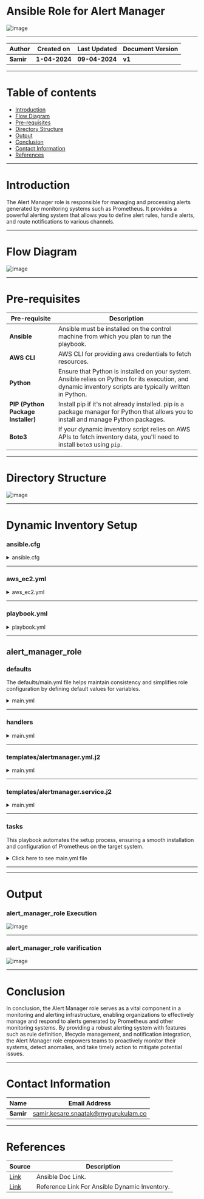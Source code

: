 #  Ansible Role for Alert Manager

![image](https://github.com/CodeOps-Hub/Ansible/assets/156056570/26b8faf6-96af-45e5-9184-c47646ae8b1c)

***

| **Author** | **Created on** | **Last Updated** | **Document Version** |
| ---------- | -------------- | ---------------- | -------------------- |
| **Samir** | **1-04-2024** | **09-04-2024** | **v1** |

***
# Table of contents
* [Introduction](#Introduction)
* [Flow Diagram](#Flow-Diagram)
* [Pre-requisites](#Pre-requisites)
* [Directory Structure](#Directory-Structure)
* [Output](#Output)
* [Conclusion](#Conclusion)
* [Contact Information](#Contact-Information)
* [References](#References)

***

# Introduction
The Alert Manager role is responsible for managing and processing alerts generated by monitoring systems such as Prometheus. It provides a powerful alerting system that allows you to
define alert rules, handle alerts, and route notifications to various channels.
***

# Flow Diagram

![image](https://github.com/CodeOps-Hub/Ansible/assets/156056570/551c234d-1048-4994-9b05-5f4307dfea94)


***

# Pre-requisites

| **Pre-requisite** | **Description** |
| ----------------- | --------------- |
| **Ansible**       | Ansible must be installed on the control machine from which you plan to run the playbook. |
| **AWS CLI**       | AWS CLI for providing aws credentials to fetch resources. |
| **Python**        | Ensure that Python is installed on your system. Ansible relies on Python for its execution, and dynamic inventory scripts are typically written in Python. |
| **PIP (Python Package Installer)** | Install pip if it's not already installed. pip is a package manager for Python that allows you to install and manage Python packages. |
| **Boto3**   |  If your dynamic inventory script relies on AWS APIs to fetch inventory data, you'll need to install `boto3` using `pip`. |

***

# Directory Structure

![image](https://github.com/CodeOps-Hub/Ansible/assets/156056570/823ef41f-f2d3-4eb3-a9d5-442485a54bc1)

***

# Dynamic Inventory Setup

### ansible.cfg

<details>
<summary> ansible.cfg </summary>
<br>
  
```shell
[defaults]
# some basic default values...
inventory               =       ./aws_ec2.yaml
private_key_file        =       ./samir.pem
remote_user             =       ubuntu
host_key_checking       =       False
[inventory]
enable_plugins          =       aws_ec2
```
</details>

***

### aws_ec2.yml

<details>
<summary> aws_ec2.yml </summary>
<br>
  
```shell
---
plugin: aws_ec2
regions:
  - ap-northeast-1
filters:
    instance-state-code: 16
keyed_groups:
  - key: tags
    prefix: tag

```
</details>

***

### playbook.yml

<details>
<summary> playbook.yml </summary>
<br>
  
```shell
---
- hosts: aws_ec2
  become: yes
  gather_facts: yes
  roles:
    - alert_manager_role

```
</details>

***

##  alert_manager_role

### defaults

The defaults/main.yml file helps maintain consistency and simplifies role configuration by defining default values for variables. 

<details>
<summary> main.yml </summary>
<br>
  
```shell
---
alert_manager_port: 9093
alert_manager_config_file: /etc/alertmanager/alertmanager.yml
alert_manager_binary_url: "https://github.com/prometheus/alertmanager/releases/download/v{{ alert_manager_version }}/alertmanager-{{ alert_manager_version }}.linux-amd64.tar.gz"
alert_manager_version: "0.23.0"


```
</details>

***
### handlers


<details>
<summary> main.yml </summary>
<br>
  
```shell
- name: Restart Alert Manager
  systemd:
    name: alertmanager
    state: restarted


```
</details>

***
### templates/alertmanager.yml.j2


<details>
<summary> main.yml </summary>
<br>
  
```shell
global:
  resolve_timeout: 5m

route:
  receiver: 'null'

receivers:
- name: 'null'

inhibit_rules:
  - source_match:
      severity: 'critical'
    target_match:
      severity: 'warning'
    equal: ['alertname', 'dev', 'instance']

    - source_match:
        severity: 'warning'
      target_match:
        severity: 'critical'
      equal: ['alertname', 'dev', 'instance']


```
</details>

***
### templates/alertmanager.service.j2


<details>
<summary> main.yml </summary>
<br>
  
```shell
[Unit]
Description=Alert Manager
Wants=network-online.target
After=network-online.target

[Service]
Type=simple
ExecStart=/usr/local/bin/alertmanager --config.file={{ alert_manager_config_file }}
Restart=always

[Install]
WantedBy=multi-user.target

```
</details>

***
### tasks

This playbook automates the setup process, ensuring a smooth installation and configuration of Prometheus on the target system.

<details>
<summary> Click here to see main.yml file</summary>
<br>
  
```shell
---
- name: Install required dependencies
  package:
    name: "{{ item }}"
    state: present
  with_items:
    - wget
    - tar

- name: Download Alert Manager binary
  get_url:
    url: "{{ alert_manager_binary_url }}"
    dest: "/tmp/alertmanager-{{ alert_manager_version }}.tar.gz"

- name: Extract Alert Manager binary
  become: true
  unarchive:
    src: "/tmp/alertmanager-{{ alert_manager_version }}.tar.gz"
    dest: /usr/local/bin
    remote_src: yes

- name: Create directory for Alert Manager configuration
  file:
    path: "{{ alert_manager_config_file | dirname }}"
    state: directory

- name: Generate Alert Manager configuration file
  template:
    src: alertmanager.yml.j2
    dest: "{{ alert_manager_config_file }}"
  notify: Restart Alert Manager

- name: Install systemd service
  template:
    src: alertmanager.service.j2
    dest: /etc/systemd/system/alertmanager.service
  notify: Restart Alert Manager

- name: Start Alert Manager service
  systemd:
    name: alertmanager
    state: started
    enabled: yes

```
</details>

***


***

# Output

### alert_manager_role Execution

![image](https://github.com/CodeOps-Hub/Ansible/assets/156056570/28aa75e8-9013-4553-b224-80d716323f7f)


***

### alert_manager_role varification

![image](https://github.com/CodeOps-Hub/Ansible/assets/156056570/add3abb8-e8b0-4933-8be2-34f761e2dcb8)


***

# Conclusion

In conclusion, the Alert Manager role serves as a vital component in a monitoring and alerting infrastructure, enabling organizations to effectively manage and respond to alerts generated by Prometheus and other monitoring systems. By providing a robust alerting system with features such as rule definition, lifecycle management, and notification integration, the Alert Manager role empowers teams to proactively monitor their systems, detect anomalies, and take timely action to mitigate potential issues.

***

# Contact Information

| **Name** | **Email Address** |
| -------- | ----------------- |
| **Samir** | samir.kesare.snaatak@mygurukulam.co |

***

# References

| **Source** | **Description** |
| ---------- | --------------- |
| [Link](https://docs.ansible.com/ansible/latest/index.html) | Ansible Doc Link. |
| [Link](https://www.youtube.com/watch?v=junPdh2yvbU&t=454s) | Reference Link For Ansible Dynamic Inventory. |
